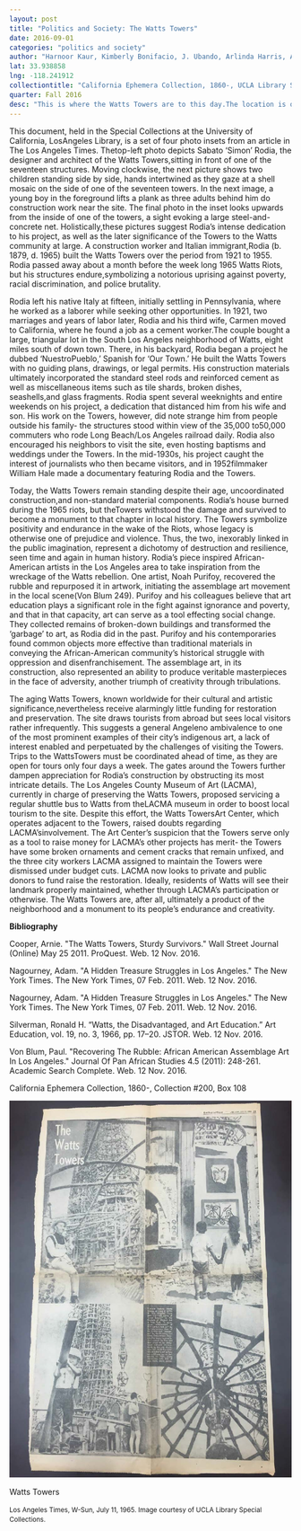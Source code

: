 ```yaml
---
layout: post
title: "Politics and Society: The Watts Towers"
date: 2016-09-01
categories: "politics and society"
author: "Harnoor Kaur, Kimberly Bonifacio, J. Ubando, Arlinda Harris, Avyay Kuchibotla, Meera Madhavan"
lat: 33.938858
lng: -118.241912
collectiontitle: "California Ephemera Collection, 1860-, UCLA Library Special Collections"
quarter: Fall 2016
desc: "This is where the Watts Towers are to this day.The location is only a few blocks from the center of the Watts Riots of 1965,and at the time, the surrounding neighborhoods and buildings were destroyed and vandalized but the towers remained standing. It is now viewed as a monument of the community’s resilience and creativity."
---
```

This document, held in the Special Collections at the University of California, LosAngeles Library, is a set of four photo insets from an article in The Los Angeles Times. Thetop-left photo depicts Sabato ‘Simon’ Rodia, the designer and architect of the Watts Towers,sitting in front of one of the seventeen structures. Moving clockwise, the next picture shows two children standing side by side, hands intertwined as they gaze at a shell mosaic on the side of one of the seventeen towers. In the next image, a young boy in the foreground lifts a plank as three adults behind him do construction work near the site. The final photo in the inset looks upwards from the inside of one of the towers, a sight evoking a large steel-and-concrete net. Holistically,these pictures suggest Rodia’s intense dedication to his project, as well as the later significance of the Towers to the Watts community at large. A construction worker and Italian immigrant,Rodia (b. 1879, d. 1965) built the Watts Towers over the period from 1921 to 1955. Rodia passed away about a month before the week long 1965 Watts Riots, but his structures endure,symbolizing a notorious uprising against poverty, racial discrimination, and police brutality.

Rodia left his native Italy at fifteen, initially settling in Pennsylvania, where he worked as a laborer while seeking other opportunities. In 1921, two marriages and years of labor later, Rodia and his third wife, Carmen moved to California, where he found a job as a cement worker.The couple bought a large, triangular lot in the South Los Angeles neighborhood of Watts, eight miles south of down town. There, in his backyard,  Rodia began a project he dubbed ‘NuestroPueblo,’ Spanish for ‘Our Town.’ He built the Watts Towers with no guiding plans, drawings, or legal permits. His construction materials ultimately incorporated the standard steel rods and reinforced cement as well as miscellaneous items such as tile shards, broken dishes, seashells,and glass fragments. Rodia spent several weeknights and entire weekends on his project, a dedication that distanced him from his wife and son. His work on the Towers, however, did note strange him from people outside his family- the structures stood within view of the 35,000 to50,000 commuters who rode Long Beach/Los Angeles railroad daily. Rodia also encouraged his neighbors to visit the site, even hosting baptisms and weddings under the Towers. In the mid-1930s, his project caught the interest of journalists who then became visitors, and in 1952filmmaker William Hale made a documentary featuring Rodia and the Towers.

Today, the Watts Towers remain standing despite their age, uncoordinated construction,and non-standard material components. Rodia’s house burned during the 1965 riots, but theTowers withstood the damage and survived to become a monument to that chapter in local history. The Towers symbolize positivity and endurance in the wake of the Riots, whose legacy is otherwise one of prejudice and violence. Thus, the two, inexorably linked in the public imagination, represent a dichotomy of destruction and resilience, seen time and again in human history. Rodia’s piece inspired African-American artists in the Los Angeles area to take inspiration from the wreckage of the Watts rebellion. One artist, Noah Purifoy, recovered the rubble and repurposed it in artwork, initiating the assemblage art movement in the local scene(Von Blum 249). Purifoy and his colleagues believe that art education plays a significant role in the fight against ignorance and poverty, and that in that capacity, art can serve as a tool effecting social change. They collected remains of broken-down buildings and transformed the ‘garbage’ to art, as Rodia did in the past. Purifoy and his contemporaries found common objects more effective than traditional materials in conveying the African-American community’s historical struggle with oppression and disenfranchisement. The assemblage art, in its construction, also represented an ability to produce veritable masterpieces in the face of adversity, another triumph of creativity through tribulations.

The aging Watts Towers, known worldwide for their cultural and artistic significance,nevertheless receive alarmingly little funding for restoration and preservation. The site draws tourists from abroad but sees local visitors rather infrequently. This suggests a general Angeleno ambivalence to one of the most prominent examples of their city’s indigenous art, a lack of interest enabled and perpetuated by the challenges of visiting the Towers. Trips to the WattsTowers must be coordinated ahead of time, as they are open for tours only four days a week. The gates around the Towers further dampen appreciation for Rodia’s construction by obstructing its most intricate details. The Los Angeles County Museum of Art (LACMA), currently in charge of preserving the Watts Towers, proposed servicing a regular shuttle bus to Watts from theLACMA museum in order to boost local tourism to the site. Despite this effort, the Watts TowersArt Center, which operates adjacent to the Towers, raised doubts regarding LACMA’sinvolvement. The Art Center’s suspicion that the Towers serve only as a tool to raise money for LACMA’s other projects has merit- the Towers have some broken ornaments and cement cracks that remain unfixed, and the three city workers LACMA assigned to maintain the Towers were dismissed under budget cuts. LACMA now looks to private and public donors to fund raise the restoration. Ideally, residents of Watts will see their landmark properly maintained, whether through LACMA’s participation or otherwise. The Watts Towers are, after all, ultimately a product of the neighborhood and a monument to its people’s endurance and creativity.


**Bibliography**

Cooper, Arnie. &quot;The Watts Towers, Sturdy Survivors.&quot; Wall Street Journal (Online) May 25 2011. ProQuest. Web. 12 Nov. 2016.

Nagourney, Adam. &quot;A Hidden Treasure Struggles in Los Angeles.&quot; The New York Times. The New York Times, 07 Feb. 2011. Web. 12 Nov. 2016.

Nagourney, Adam. &quot;A Hidden Treasure Struggles in Los Angeles.&quot; The New York Times. The New York Times, 07 Feb. 2011. Web. 12 Nov. 2016.

Silverman, Ronald H. “Watts, the Disadvantaged, and Art Education.” Art Education, vol. 19, no. 3, 1966, pp. 17–20. JSTOR. Web. 12 Nov. 2016.

Von Blum, Paul. &quot;Recovering The Rubble: African American Assemblage Art In Los Angeles.&quot; Journal Of Pan African Studies 4.5 (2011): 248-261. Academic Search Complete. Web. 12 Nov. 2016.

California Ephemera Collection, 1860-, Collection #200, Box 108


<img src='../images/watts.jpg' alt='Sabato Rodia, the designer and architect of the Watts Towers, sitting in front of one of the seventeen structures Two children stand, holding hands and looking at a shell mosaic on the side of one of the towers A young boy in the foreground lifts a plank as three people behind him do construction work near the site An upward-angled view from the inside of one of the towers that depicts steel and concrete radiating out from the center of the tower like the threads of a spider web'>
<figcaption><p>Watts Towers</p><p><small>Los Angeles Times, W-Sun, July 11, 1965. Image courtesy of UCLA Library Special Collections.</small></p>
